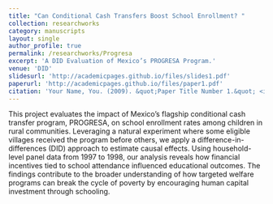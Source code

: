 ```yaml
---
title: "Can Conditional Cash Transfers Boost School Enrollment? "
collection: researchworks
category: manuscripts
layout: single
author_profile: true
permalink: /researchworks/Progresa
excerpt: 'A DID Evaluation of Mexico’s PROGRESA Program.'
venue: 'DID'
slidesurl: 'http://academicpages.github.io/files/slides1.pdf'
paperurl: 'http://academicpages.github.io/files/paper1.pdf'
citation: 'Your Name, You. (2009). &quot;Paper Title Number 1.&quot; <i>Journal 1</i>. 1(1).'
---
```


This project evaluates the impact of Mexico’s flagship conditional cash transfer program, PROGRESA, on school enrollment rates among children in rural communities. Leveraging a natural experiment where some eligible villages received the program before others, we apply a difference-in-differences (DID) approach to estimate causal effects. Using household-level panel data from 1997 to 1998, our analysis reveals how financial incentives tied to school attendance influenced educational outcomes. The findings contribute to the broader understanding of how targeted welfare programs can break the cycle of poverty by encouraging human capital investment through schooling.